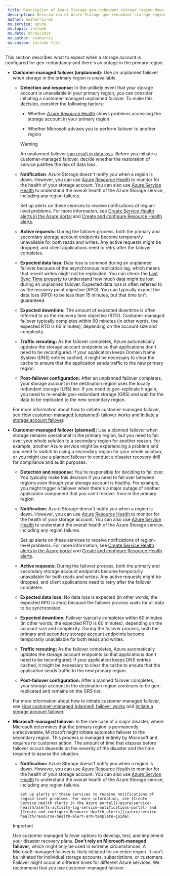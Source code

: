 ```yaml
---
 title: Description of Azure Storage geo-redundant storage region-down experience
 description: Description of Azure Storage geo-redundant storage region-down experience
 author: anaharris-ms
 ms.service: azure
 ms.topic: include
 ms.date: 07/02/2024
 ms.author: anaharris
 ms.custom: include file
---
```


This section describes what to expect when a storage account is configured for geo-redundancy and there's an outage in the primary region.

- **Customer-managed failover (unplanned):** Use an unplanned failover when storage in the primary region is unavailable.

    - **Detection and response:** In the unlikely event that your storage account is unavailable in your primary region, you can consider initiating a customer-managed unplanned failover. To make this decision, consider the following factors:

      - Whether [Azure Resource Health](/azure/service-health/resource-health-overview) shows problems accessing the storage account in your primary region
      
      - Whether Microsoft advises you to perform failover to another region

      > [!WARNING]
      > An unplanned failover [can result in data loss](/azure/storage/common/storage-disaster-recovery-guidance#anticipate-data-loss-and-inconsistencies). Before you initiate a customer-managed failover, decide whether the restoration of service justifies the risk of data loss.
    
    - **Notification**: Azure Storage doesn't notify you when a region is down. However, you can use [Azure Resource Health](/azure/service-health/resource-health-overview) to monitor for the health of your storage account. You can also use [Azure Service Health](/azure/service-health/overview) to understand the overall health of the Azure Storage service, including any region failures.
        
        Set up alerts on these services to receive notifications of region-level problems. For more information, see [Create Service Health alerts in the Azure portal](/azure/service-health/alerts-activity-log-service-notifications-portal) and [Create and configure Resource Health alerts](/azure/service-health/resource-health-alert-arm-template-guide).
    
    - **Active requests:** During the failover process, both the primary and secondary storage account endpoints become temporarily unavailable for both reads and writes. Any active requests might be dropped, and client applications need to retry after the failover completes.

    - **Expected data loss:** Data loss is common during an unplanned failover because of the asynchronous replication lag, which means that recent writes might not be replicated. You can check the [Last Sync Time property](/azure/storage/common/last-sync-time-get) to understand how much data might be lost during an unplanned failover. Expected data loss is often referred to as the recovery point objective (RPO). You can typically expect the data loss (RPO) to be less than 15 minutes, but that time isn't guaranteed.

    - **Expected downtime:** The amount of expected downtime is often referred to as the recovery time objective (RTO). Customer-managed failover typically completes within 60 minutes (in other words, the expected RTO is 60 minutes), depending on the account size and complexity.

    - **Traffic rerouting:** As the failover completes, Azure automatically updates the storage account endpoints so that applications don't need to be reconfigured. If your application keeps Domain Name System (DNS) entries cached, it might be necessary to clear the cache to ensure that the application sends traffic to the new primary region. 

    - **Post-failover configuration:** After an unplanned failover completes, your storage account in the destination region uses the locally redundant storage (LRS) tier. If you need to geo-replicate it again, you need to re-enable geo-redundant storage (GRS) and wait for the data to be replicated to the new secondary region.

    For more information about how to initiate customer-managed failover, see [How customer-managed (unplanned) failover works](/azure/storage/common/storage-failover-customer-managed-unplanned) and [Initiate a storage account failover](/azure/storage/common/storage-initiate-account-failover).

- **Customer-managed failover (planned):** Use a planned failover when storage remains operational in the primary region, but you need to fail over your whole solution to a secondary region for another reason. For example, another Azure service might be experiencing a problem and you need to switch to using a secondary region for your whole solution, or you might use a planned failover to conduct a disaster recovery drill for compliance and audit purposes.

    - **Detection and response:** You're responsible for deciding to fail over. You typically make this decision if you need to fail over between regions even though your storage account is healthy. For example, you might trigger a failover when there's a major outage of another application component that you can't recover from in the primary region.

    - **Notification**: Azure Storage doesn't notify you when a region is down. However, you can use [Azure Resource Health](/azure/service-health/resource-health-overview) to monitor for the health of your storage account. You can also use [Azure Service Health](/azure/service-health/overview) to understand the overall health of the Azure Storage service, including any region failures.
        
        Set up alerts on these services to receive notifications of region-level problems. For more information, see [Create Service Health alerts in the Azure portal](/azure/service-health/alerts-activity-log-service-notifications-portal) and [Create and configure Resource Health alerts](/azure/service-health/resource-health-alert-arm-template-guide).

    - **Active requests:** During the failover process, both the primary and secondary storage account endpoints become temporarily unavailable for both reads and writes. Any active requests might be dropped, and client applications need to retry after the failover completes.

    - **Expected data loss:** No data loss is expected (in other words, the expected RPO is zero) because the failover process waits for all data to be synchronized.

    - **Expected downtime:** Failover typically completes within 60 minutes (in other words, the expected RTO is 60 minutes), depending on the account size and complexity. During the failover process, both the primary and secondary storage account endpoints become temporarily unavailable for both reads and writes.

    - **Traffic rerouting:** As the failover completes, Azure automatically updates the storage account endpoints so that applications don't need to be reconfigured. If your application keeps DNS entries cached, it might be necessary to clear the cache to ensure that the application sends traffic to the new primary region. 

    - **Post-failover configuration:** After a planned failover completes, your storage account in the destination region continues to be geo-replicated and remains on the GRS tier.

    For more information about how to initiate customer-managed failover, see [How customer-managed (planned) failover works](/azure/storage/common/storage-failover-customer-managed-planned) and [Initiate a storage account failover](/azure/storage/common/storage-initiate-account-failover).

- **Microsoft-managed failover:** In the rare case of a major disaster, where Microsoft determines that the primary region is permanently unrecoverable, Microsoft might initiate automatic failover to the secondary region. This process is managed entirely by Microsoft and requires no customer action. The amount of time that elapses before failover occurs depends on the severity of the disaster and the time required to assess the situation.

  - **Notification:** Azure Storage doesn't notify you when a region is down. However, you can use [Azure Resource Health](/azure/service-health/resource-health-overview) to monitor for the health of your storage account. You can also use [Azure Service Health](/azure/service-health/overview) to understand the overall health of the Azure Storage service, including any region failures.
        
        Set up alerts on these services to receive notifications of region-level problems. For more information, see [Create Service Health alerts in the Azure portal](/azure/service-health/alerts-activity-log-service-notifications-portal) and [Create and configure Resource Health alerts](/azure/service-health/resource-health-alert-arm-template-guide).

  > [!IMPORTANT]
  > Use customer-managed failover options to develop, test, and implement your disaster recovery plans. **Don't rely on Microsoft-managed failover**, which might only be used in extreme circumstances. A Microsoft-managed failover is likely initiated for an entire region. It can't be initiated for individual storage accounts, subscriptions, or customers. Failover might occur at different times for different Azure services. We recommend that you use customer-managed failover.
